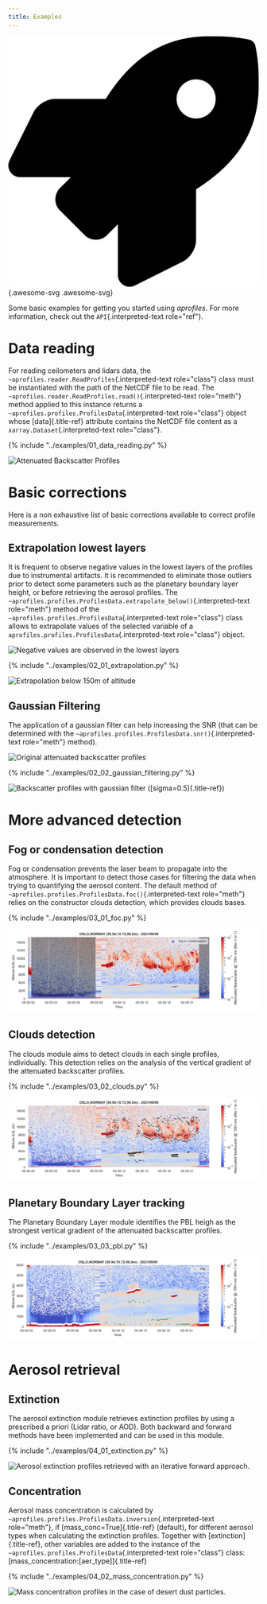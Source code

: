 ```yaml
---
title: Examples
---
```


![image](assets/images/rocket-solid.svg){.awesome-svg .awesome-svg}

Some basic examples for getting you started using *aprofiles*. For more
information, check out the `API`{.interpreted-text role="ref"}.

Data reading
============

For reading ceilometers and lidars data, the
`~aprofiles.reader.ReadProfiles`{.interpreted-text role="class"} class
must be instantiated with the path of the NetCDF file to be read. The
`~aprofiles.reader.ReadProfiles.read()`{.interpreted-text role="meth"}
method applied to this instance returns a
`~aprofiles.profiles.ProfilesData`{.interpreted-text role="class"}
object whose [data]{.title-ref} attribute contains the NetCDF file
content as a `xarray.Dataset`{.interpreted-text role="class"}.

{% include "../examples/01_data_reading.py" %}

![Attenuated Backscatter
Profiles](assets/images/attenuated_backscatter.png)

Basic corrections
=================

Here is a non exhaustive list of basic corrections available to correct
profile measurements.

Extrapolation lowest layers
---------------------------

It is frequent to observe negative values in the lowest layers of the
profiles due to instrumental artifacts. It is recommended to eliminate
those outliers prior to detect some parameters such as the planetary
boundary layer height, or before retrieving the aerosol profiles. The
`~aprofiles.profiles.ProfilesData.extrapolate_below()`{.interpreted-text
role="meth"} method of the
`~aprofiles.profiles.ProfilesData`{.interpreted-text role="class"} class
allows to extrapolate values of the selected variable of a
`aprofiles.profiles.ProfilesData`{.interpreted-text role="class"}
object.

![Negative values are observed in the lowest
layers](assets/images/lowest.png)

{% include "../examples/02_01_extrapolation.py" %}

![Extrapolation below 150m of
altitude](assets/images/lowest_extrap.png)

Gaussian Filtering
------------------

The application of a gaussian filter can help increasing the SNR (that
can be determined with the
`~aprofiles.profiles.ProfilesData.snr()`{.interpreted-text role="meth"}
method).

![Original attenuated backscatter
profiles](assets/images/attenuated_backscatter.png)

{% include "../examples/02_02_gaussian_filtering.py" %}

![Backscatter profiles with gaussian filter
([sigma=0.5]{.title-ref})](assets/images/gaussian_filter.png)

More advanced detection
=======================

Fog or condensation detection
-----------------------------

Fog or condensation prevents the laser beam to propagate into the
atmosphere. It is important to detect those cases for filtering the data
when trying to quantifying the aerosol content. The default method of
`~aprofiles.profiles.ProfilesData.foc()`{.interpreted-text role="meth"}
relies on the constructor clouds detection, which provides clouds bases.

{% include "../examples/03_01_foc.py" %}

![Fog or Condensation detection](assets/images/foc.png)

Clouds detection
----------------

The clouds module aims to detect clouds in each single profiles,
individually. This detection relies on the analysis of the vertical
gradient of the attenuated backscatter profiles.

{% include "../examples/03_02_clouds.py" %}

![Clouds detection](assets/images/clouds.png)

Planetary Boundary Layer tracking
---------------------------------

The Planetary Boundary Layer module identifies the PBL heigh as the
strongest vertical gradient of the attenuated backscatter profiles.

{% include "../examples/03_03_pbl.py" %}

![Planetary Boundary Layer height detection](assets/images/pbl.png)

Aerosol retrieval
=================

Extinction
----------

The aerosol extinction module retrieves extinction profiles by using a
prescribed a priori (Lidar ratio, or AOD). Both backward and forward
methods have been implemented and can be used in this module.

{% include "../examples/04_01_extinction.py" %}

![Aerosol extinction profiles retrieved with an iterative forward
approach.](assets/images/forward.png)

Concentration
-------------

Aerosol mass concentration is calculated by
`~aprofiles.profiles.ProfilesData.inversion`{.interpreted-text
role="meth"}, if [mass\_conc=True]{.title-ref} (default), for different
aerosol types when calculating the extinction profiles. Together with
[extinction]{.title-ref}, other variables are added to the instance of
the `~aprofiles.profiles.ProfilesData`{.interpreted-text role="class"}
class: [mass\_concentration:\[aer\_type\]]{.title-ref}

{% include "../examples/04_02_mass_concentration.py" %}

![Mass concentration profiles in the case of desert dust
particles.](assets/images/mass_conc-dust.png)
